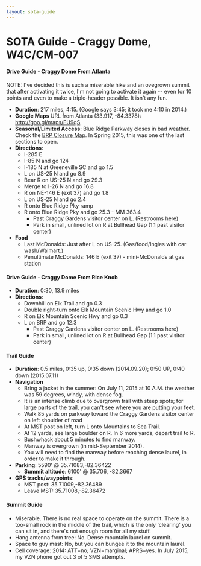 ```yaml
---
layout: sota-guide
---
```

# SOTA Guide - Craggy Dome, W4C/CM-007

#### Drive Guide - Craggy Dome From Atlanta

NOTE: I've decided this is such a miserable hike and an ovegrown summit that after activating it twice, I'm not going to activate it again -- even for 10 points and even to make a triple-header possible.  It isn't any fun.

* **Duration**: 217 miles, 4:15.  (Google says 3:45; it took me 4:10 in 2014.)
* **Google Maps** URL from Atlanta (33.917, -84.3378): http://goo.gl/maps/FU9qS
* **Seasonal/Limited Access**: Blue Ridge Parkway closes in bad weather. Check the [BRP Closure Map](http://www.nps.gov/maps/blri/road-closures/).  In Spring 2015, this was one of the last sections to open.
* **Directions**:
    * I-285 E
    * I-85 N and go 124
    * I-185 N at Greeneville SC and go 1.5
    * L on US-25 N and go 8.9
    * Bear R on US-25 N and go 29.3
    * Merge to I-26 N and go 16.8
    * R on NE-146 E (exit 37) and go 1.8
    * L on US-25 N and go 2.4
    * R onto Blue Ridge Pky ramp
    * R onto Blue Ridge Pky and go 25.3 - MM 363.4
        * Past Craggy Gardens visitor center on L. (Restrooms here)
        * Park in small, unlined lot on R at Bullhead Gap (1.1 past visitor center)
* **Food**
    * Last McDonalds: Just after L on US-25. (Gas/food/Ingles with car wash/Walmart.)
    * Penultimate McDonalds: 146 E (exit 37) - mini-McDonalds at gas station

#### Drive Guide - Craggy Dome From Rice Knob
* **Duration**: 0:30, 13.9 miles
* **Directions**:
    * Downhill on Elk Trail and go 0.3
    * Double right-turn onto Elk Mountain Scenic Hwy and go 1.0
    * R on Elk Mountain Scenic Hwy and go 0.3
    * L on BRP and go 12.3
        * Past Craggy Gardens visitor center on L. (Restrooms here)
        * Park in small, unlined lot on R at Bullhead Gap (1.1 past visitor center)

#### Trail Guide

* **Duration**: 0.5 miles, 0:35 up, 0:35 down (2014.09.20); 0:50 UP, 0:40 down (2015.07.11)
* **Navigation**
    * Bring a jacket in the summer: On July 11, 2015 at 10 A.M. the weather was 59 degrees, windy, with dense fog.
    * It is an intense climb due to overgrown trail with steep spots; for large parts of the trail, you can't see where you are putting your feet.
    * Walk 85 yards on parkway toward the Craggy Gardens visitor center on left shoulder of road
    * At MST post on left, turn L onto Mountains to Sea Trail.
    * At 12 yards, see large boulder on R.  In 6 more yards, depart trail to R.
    * Bushwhack about 5 minutes to find manway.
    * Manway is overgrown (in mid-September 2014).
    * You will need to find the manway before reaching dense laurel, in order to make it through.
* **Parking**: 5590' @ 35.71083,-82.36422
  * **Summit altitude**: 6100' @ 35.706, -82.3667
* **GPS tracks/waypoints**:
    * MST post: 35.71009,-82.36489
    * Leave MST: 35.71008,-82.36472

#### Summit Guide

* Miserable.  There is no real space to operate on the summit.  There is a too-small rock in the middle of the trail, which is the only 'clearing' you can sit in, and there's not enough room for all my stuff.
* Hang antenna from tree: No. Dense mountain laurel on summit.
* Space to guy mast: No, but you can bungee it to the mountain laurel.
* Cell coverage: 2014: ATT=no; VZN=marginal; APRS=yes. In July 2015, my VZN phone got out 3 of 5 SMS attempts.

